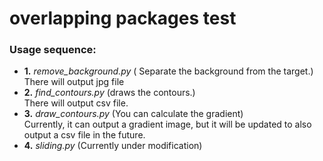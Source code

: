# overlapping packages test


### Usage sequence:

- **1.** *remove_background.py* ( Separate the background from the target.)    
There will output jpg file
- **2.** *find_contours.py* (draws the contours.)  
There will output csv file.
- **3.** *draw_contours.py* (You can calculate the gradient)  
Currently, it can output a gradient image, but it will be updated to also output a csv file in the future.
- **4.** *sliding.py* (Currently under modification)